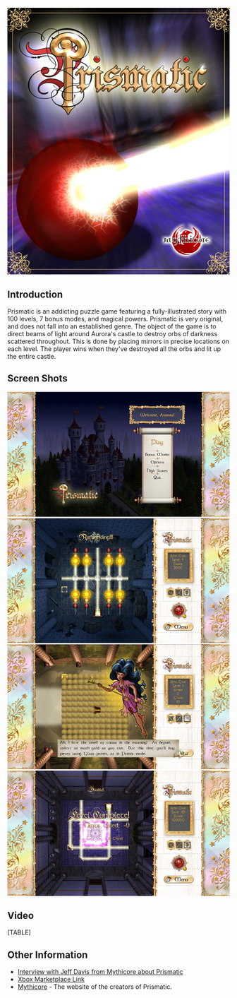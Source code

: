 ![Prismatic box.jpg](/media/migrated_media-Prismatic_box.jpg)

## Introduction

Prismatic is an addicting puzzle game featuring a fully-illustrated story with 100 levels, 7 bonus modes, and magical powers. Prismatic is very original, and does not fall into an established genre. The object of the game is to direct beams of light around Aurora's castle to destroy orbs of darkness scattered throughout. This is done by placing mirrors in precise locations on each level. The player wins when they've destroyed all the orbs and lit up the entire castle.

## Screen Shots

![PrismaticXNAscreen1.jpg](/media/migrated_media-PrismaticXNAscreen1.jpg) ![PrismaticXNAscreen2.jpg](/media/migrated_media-PrismaticXNAscreen2.jpg) ![PrismaticXNAscreen3.jpg](/media/migrated_media-PrismaticXNAscreen3.jpg) ![PrismaticXNAscreen4.jpg](/media/migrated_media-PrismaticXNAscreen4.jpg)

## Video

[TABLE]

## Other Information

-   [Interview with Jeff Davis from Mythicore about Prismatic](/frb/docs/index.php?title=Games:Prismatic:Interview_June_2_2009 "Games:Prismatic:Interview June 2 2009")
-   [Xbox Marketplace Link](http://marketplace.xbox.com/en-US/games/media/66acd000-77fe-1000-9115-d8025855021f/)
-   [Mythicore](http://mythicore.com/) - The website of the creators of Prismatic.
